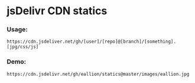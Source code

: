 # jsDelivr CDN statics

### Usage:
```
https://cdn.jsdeliver.net/gh/[user]/[repo]@[branch]/[something].[jpg/css/js]
```
### Demo:
```
https://cdn.jsdelivr.net/gh/eallion/statics@master/images/eallion.jpg
```
